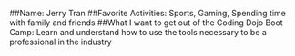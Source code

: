 ##Name:
Jerry Tran
##Favorite Activities:
Sports, Gaming, Spending time with family and friends
##What I want to get out of the Coding Dojo Boot Camp:
Learn and understand how to use the tools necessary to be a professional in the industry
